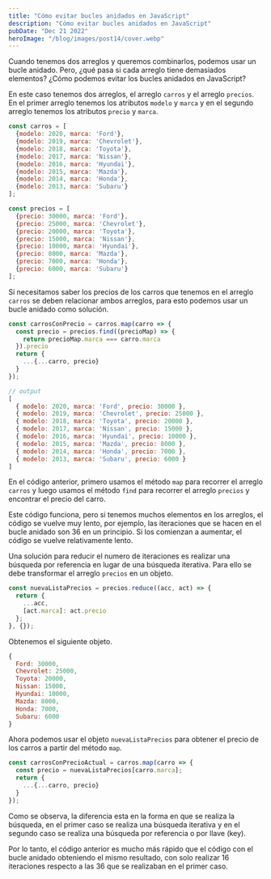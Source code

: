 ```yaml
---
title: "Cómo evitar bucles anidados en JavaScript"
description: "Cómo evitar bucles anidados en JavaScript"
pubDate: "Dec 21 2022"
heroImage: "/blog/images/post14/cover.webp"
---
```


Cuando tenemos dos arreglos y queremos combinarlos, podemos usar un bucle anidado. Pero, ¿qué pasa si cada arreglo tiene demasiados elementos? ¿Cómo podemos evitar los bucles anidados en JavaScript?

En este caso tenemos dos arreglos, el arreglo `carros` y el arreglo `precios`. En el primer arreglo tenemos los atributos `modelo` y `marca` y en el segundo arreglo tenemos los atributos `precio` y `marca`.

```js
const carros = [
  {modelo: 2020, marca: 'Ford'},
  {modelo: 2019, marca: 'Chevrolet'},
  {modelo: 2018, marca: 'Toyota'},
  {modelo: 2017, marca: 'Nissan'},
  {modelo: 2016, marca: 'Hyundai'},
  {modelo: 2015, marca: 'Mazda'},
  {modelo: 2014, marca: 'Honda'},
  {modelo: 2013, marca: 'Subaru'}
];

const precios = [
  {precio: 30000, marca: 'Ford'},
  {precio: 25000, marca: 'Chevrolet'},
  {precio: 20000, marca: 'Toyota'},
  {precio: 15000, marca: 'Nissan'},
  {precio: 10000, marca: 'Hyundai'},
  {precio: 8000, marca: 'Mazda'},
  {precio: 7000, marca: 'Honda'},
  {precio: 6000, marca: 'Subaru'}
];
```

Si necesitamos saber los precios de los carros que tenemos en el arreglo `carros` se deben relacionar ambos arreglos, para esto podemos usar un bucle anidado como solución.

```js
const carrosConPrecio = carros.map(carro => {
  const precio = precios.find((precioMap) => {
    return precioMap.marca === carro.marca
  }).precio
  return {
    ...{...carro, precio}
  }
});

// output
[
  { modelo: 2020, marca: 'Ford', precio: 30000 },
  { modelo: 2019, marca: 'Chevrolet', precio: 25000 },
  { modelo: 2018, marca: 'Toyota', precio: 20000 },
  { modelo: 2017, marca: 'Nissan', precio: 15000 },
  { modelo: 2016, marca: 'Hyundai', precio: 10000 },
  { modelo: 2015, marca: 'Mazda', precio: 8000 },
  { modelo: 2014, marca: 'Honda', precio: 7000 },
  { modelo: 2013, marca: 'Subaru', precio: 6000 }
]
```

En el código anterior, primero usamos el método `map` para recorrer el arreglo `carros` y luego usamos el método `find` para recorrer el arreglo `precios` y encontrar el precio del carro.

Este código funciona, pero si tenemos muchos elementos en los arreglos, el código se vuelve muy lento, por ejemplo, las iteraciones que se hacen en el bucle anidado son 36 en un principio. Si los comienzan a aumentar, el código se vuelve relativamente lento.

Una solución para reducir el numero de iteraciones es realizar una búsqueda por referencia en lugar de una búsqueda iterativa. Para ello se debe transformar el arreglo `precios` en un objeto.

```js
const nuevaListaPrecios = precios.reduce((acc, act) => {
  return {
    ...acc,
    [act.marca]: act.precio
  };
}, {});
```

Obtenemos el siguiente objeto.

```js
{
  Ford: 30000,
  Chevrolet: 25000,
  Toyota: 20000,
  Nissan: 15000,
  Hyundai: 10000,
  Mazda: 8000,
  Honda: 7000,
  Subaru: 6000
}
```

Ahora podemos usar el objeto `nuevaListaPrecios` para obtener el precio de los carros a partir del método `map`.

```js
const carrosConPrecioActual = carros.map(carro => {
  const precio = nuevaListaPrecios[carro.marca];
  return {
    ...{...carro, precio}
  }
});
```

Como se observa, la diferencia esta en la forma en que se realiza la búsqueda, en el primer caso se realiza una búsqueda iterativa y en el segundo caso se realiza una búsqueda por referencia o por llave (key).

Por lo tanto, el código anterior es mucho más rápido que el código con el bucle anidado obteniendo el mismo resultado, con solo realizar 16 iteraciones respecto a las 36 que se realizaban en el primer caso.
